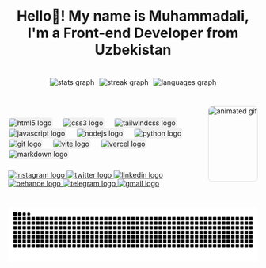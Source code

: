 <h1 align="center">Hello👋! My name is Muhammadali, I'm a Front-end Developer from Uzbekistan</h1>

###

<br clear="both">

<div align="center" style="display: flex; flex-wrap: wrap; justify-content: center; gap: 10px;">
  <picture>
    <source 
      srcset="https://github-readme-stats.vercel.app/api?username=botirov206&hide_title=false&hide_rank=false&show_icons=true&include_all_commits=true&count_private=true&disable_animations=false&theme=dark&locale=en&hide_border=false"
      media="(prefers-color-scheme: dark)"
    />
    <source
      srcset="https://github-readme-stats.vercel.app/api?username=botirov206&hide_title=false&hide_rank=false&show_icons=true&include_all_commits=true&count_private=true&disable_animations=false&theme=github-light&locale=en&hide_border=false"
      media="(prefers-color-scheme: light)"
    />
    <img src="https://github-readme-stats.vercel.app/api?username=botirov206&hide_title=false&hide_rank=false&show_icons=true&include_all_commits=true&count_private=true&disable_animations=false&theme=github-light&locale=en&hide_border=false" height="150" alt="stats graph" />
  </picture>

  <picture>
    <source
      srcset="https://streak-stats.demolab.com?user=botirov206&locale=en&mode=daily&theme=dark&hide_border=false&border_radius=5"
      media="(prefers-color-scheme: dark)"
    />
    <source
      srcset="https://streak-stats.demolab.com?user=botirov206&locale=en&mode=daily&theme=github-light&hide_border=false&border_radius=5"
      media="(prefers-color-scheme: light)"
    />
    <img src="https://streak-stats.demolab.com?user=botirov206&locale=en&mode=daily&theme=github-light&hide_border=false&border_radius=5" height="150" alt="streak graph" />
  </picture>

  <picture>
    <source
      srcset="https://github-readme-stats.vercel.app/api/top-langs?username=botirov206&locale=en&hide_title=false&layout=compact&card_width=320&langs_count=5&theme=dark&hide_border=false"
      media="(prefers-color-scheme: dark)"
    />
    <source
      srcset="https://github-readme-stats.vercel.app/api/top-langs?username=botirov206&locale=en&hide_title=false&layout=compact&card_width=320&langs_count=5&theme=github-light&hide_border=false"
      media="(prefers-color-scheme: light)"
    />
    <img src="https://github-readme-stats.vercel.app/api/top-langs?username=botirov206&locale=en&hide_title=false&layout=compact&card_width=320&langs_count=5&theme=github-light&hide_border=false" height="150" alt="languages graph" />
</picture>
</div>

###

<br clear="both">

<picture>
  <source
    srcset="https://user-images.githubusercontent.com/74038190/213911110-aedbef38-a29f-4b6b-a65c-11608b4f75a5.gif"
    media="(prefers-color-scheme: dark)"
  />
  <source
    srcset="https://user-images.githubusercontent.com/74038190/213911110-aedbef38-a29f-4b6b-a65c-11608b4f75a5.gif"
    media="(prefers-color-scheme: light)"
  />
<img align="right" height="150" src="https://user-images.githubusercontent.com/74038190/213911110-aedbef38-a29f-4b6b-a65c-11608b4f75a5.gif" style="border: 1px solid #ddd; border-radius: 8px;" alt="animated gif" />
</picture>

###

<div align="left">
  <img src="https://skillicons.dev/icons?i=html" height="30" alt="html5 logo" style="background-color: #f0f0f0; border-radius: 5px; padding: 2px;" />
  <img width="12" />
  <img src="https://skillicons.dev/icons?i=css" height="30" alt="css3 logo" style="background-color: #f0f0f0; border-radius: 5px; padding: 2px;" />
  <img width="12" />
  <img src="https://skillicons.dev/icons?i=tailwind" height="30" alt="tailwindcss logo" style="background-color: #f0f0f0; border-radius: 5px; padding: 2px;" />
  <img width="12" />
  <img src="https://skillicons.dev/icons?i=js" height="30" alt="javascript logo" style="background-color: #f0f0f0; border-radius: 5px; padding: 2px;" />
  <img width="12" />
  <img src="https://skillicons.dev/icons?i=nodejs" height="30" alt="nodejs logo" style="background-color: #f0f0f0; border-radius: 5px; padding: 2px;" />
  <img width="12" />
  <img src="https://skillicons.dev/icons?i=py" height="30" alt="python logo" style="background-color: #f0f0f0; border-radius: 5px; padding: 2px;" />
  <img width="12" />
  <img src="https://skillicons.dev/icons?i=git" height="30" alt="git logo" style="background-color: #f0f0f0; border-radius: 5px; padding: 2px;" />
  <img width="12" />
  <img src="https://skillicons.dev/icons?i=vite" height="30" alt="vite logo" style="background-color: #f0f0f0; border-radius: 5px; padding: 2px;" />
  <img width="12" />
  <img src="https://skillicons.dev/icons?i=vercel" height="30" alt="vercel logo" style="background-color: #f0f0f0; border-radius: 5px; padding: 2px;" />
  <img width="12" />
  <img src="https://skillicons.dev/icons?i=md" height="30" alt="markdown logo" style="background-color: #f0f0f0; border-radius: 5px; padding: 2px;" />
</div>

###

<div align="left">
  <a href="#" target="_blank">
    <img src="https://img.shields.io/static/v1?message=Instagram&logo=instagram&label=&color=E4405F&logoColor=white&labelColor=E4405F&style=for-the-badge" height="35" alt="instagram logo"  />
  </a>
  <a href="#" target="_blank">
    <img src="https://img.shields.io/static/v1?message=Twitter&logo=twitter&label=&color=1DA1F2&logoColor=white&labelColor=1DA1F2&style=for-the-badge" height="35" alt="twitter logo"  />
  </a>
  <a href="#" target="_blank">
    <img src="https://img.shields.io/static/v1?message=LinkedIn&logo=linkedin&label=&color=0077B5&logoColor=white&labelColor=0077B5&style=for-the-badge" height="35" alt="linkedin logo"  />
  </a>
  <a href="#" target="_blank">
    <img src="https://img.shields.io/static/v1?message=Behance&logo=behance&label=&color=1769ff&logoColor=white&labelColor=1769ff&style=for-the-badge" height="35" alt="behance logo"  />
  </a>
  <a href="#" target="_blank">
    <img src="https://img.shields.io/static/v1?message=Telegram&logo=telegram&label=&color=2CA5E0&logoColor=white&labelColor=2CA5E0&style=for-the-badge" height="35" alt="telegram logo"  />
  </a>
  <a href="#" target="_blank">
    <img src="https://img.shields.io/static/v1?message=Gmail&logo=gmail&label=&color=D14836&logoColor=white&labelColor=D14836&style=for-the-badge" height="35" alt="gmail logo"  />
  </a>
</div>

###

<br clear="both">

<picture>
  <source
    srcset="https://raw.githubusercontent.com/botirov206/botirov206/output/github-snake-dark.svg"
    media="(prefers-color-scheme: dark)"
  />
  <source
    srcset="https://raw.githubusercontent.com/botirov206/botirov206/output/github-snake-light.svg"
    media="(prefers-color-scheme: light)"
  />
  <img src="https://raw.githubusercontent.com/botirov206/botirov206/output/github-snake.svg" alt="Snake animation" />
</picture>

###
